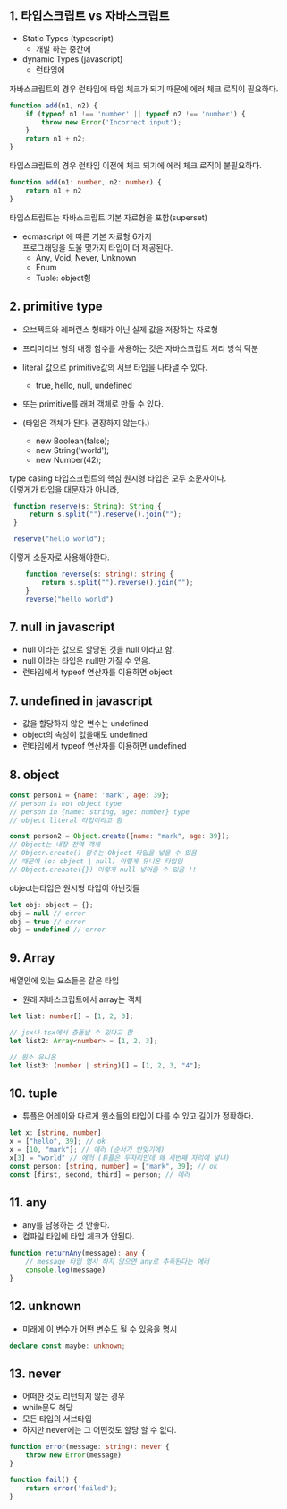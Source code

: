 ## 1. 타입스크립트 vs 자바스크립트
- Static Types (typescript)
    - 개발 하는 중간에
- dynamic Types (javascript)
    - 런타임에

자바스크립트의 경우 런타임에 타입 체크가 되기 때문에 에러 체크 로직이 필요하다.
```js
function add(n1, n2) {
    if (typeof n1 !== 'number' || typeof n2 !== 'number') {
        throw new Error('Incorrect input');
    }
    return n1 + n2;
}
```
타입스크립트의 경우 런타임 이전에 체크 되기에 에러 체크 로직이 불필요하다.
```ts
function add(n1: number, n2: number) {
    return n1 + n2
}
```
타입스트립트는 자바스크립트 기본 자료형을 포함(superset)
- ecmascript 에 따른 기본 자료형 6가지  
프로그래밍을 도울 몇가지 타입이 더 제공된다.
    - Any, Void, Never, Unknown
    - Enum
    - Tuple: object형

## 2. primitive type

- 오브젝트와 레퍼런스 형태가 아닌 실제 값을 저장하는 자료형
- 프리미티브 형의 내장 함수를 사용하는 것은 자바스크립트 처리 방식 덕분

- literal 값으로 primitive값의 서브 타입을 나타낼 수 있다.
    - true, hello, null, undefined
- 또는 primitive를 래퍼 객체로 만들 수 있다. 
- (타입은 객체가 된다. 권장하지 않는다.)
    - new Boolean(false);
    - new String('world');
    - new Number(42);


type casing
타입스크립트의 핵심 원시형 타입은 모두 소문자이다.   
이렇게가 타입을 대문자가 아니라,
```ts
 function reserve(s: String): String {
     return s.split("").reserve().join("");
 }

 reserve("hello world");
```

이렇게 소문자로 사용해야한다.
```ts
    function reverse(s: string): string { 
        return s.split("").reverse().join("");
    }
    reverse("hello world")
```

## 7. null in javascript
- null 이라는 값으로 할당된 것을 null 이라고 함.
- null 이라는 타입은 null만 가질 수 있음.
- 런타임에서 typeof 연산자를 이용하면 object

## 7. undefined in javascript
- 값을 할당하지 않은 변수는 undefined
- object의 속성이 없을때도 undefined
- 런타임에서 typeof 연산자를 이용하면 undefined

## 8. object
```js
const person1 = {name: 'mark', age: 39};
// person is not object type
// person in {name: string, age: number} type
// object literal 타입이라고 함
```

```js
const person2 = Object.create({name: "mark", age: 39});
// Object는 내장 전역 객체
// Objecr.create() 함수는 Object 타입을 넣을 수 있음
// 때문에 (o: object | null) 이렇게 유니온 타입임
// Object.creaate({}) 이렇게 null 넣어줄 수 있음 !!
```

object는타입은 원시형 타입이 아닌것들
```js
let obj: object = {};
obj = null // error
obj = true // error
obj = undefined // error
```

##  9. Array
배열안에 있는 요소들은 같은 타입
- 원래 자바스크립트에서 array는 객체
```ts
let list: number[] = [1, 2, 3];

// jsx나 tsx에서 충돌날 수 있다고 함
let list2: Array<number> = [1, 2, 3];

// 원소 유니온
let list3: (number | string)[] = [1, 2, 3, "4"];

```

## 10. tuple
- 튜플은 어레이와 다르게 원소들의 타입이 다를 수 있고 길이가 정확하다.
```ts
let x: [string, number]
x = ["hello", 39]; // ok
x = [10, "mark"]; // 에러 (순서가 안맞기에)
x[3] = "world" // 에러 (튜플은 두자리인데 왜 세번째 자리에 넣냐)
const person: [string, number] = ["mark", 39]; // ok
const [first, second, third] = person; // 에러
```

## 11. any
- any를 남용하는 것 안좋다.
- 컴파일 타임에 타입 체크가 안된다.
```ts
function returnAny(message): any {
    // message 타입 명시 하지 않으면 any로 추측된다는 에러
    console.log(message)
}
```

## 12. unknown
- 미래에 이 변수가 어떤 변수도 될 수 있음을 명시
```ts
declare const maybe: unknown;
```

## 13. never
- 어떠한 것도 리턴되지 않는 경우 
- while문도 해당
- 모든 타입의 서브타입
- 하지만 never에는 그 어떤것도 할당 할 수 없다.
```ts
function error(message: string): never {
    throw new Error(message)
}

function fail() {
    return error('failed');
}
```